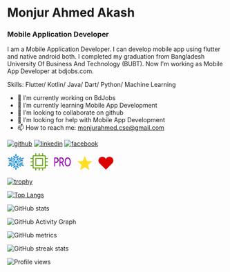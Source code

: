 
# Monjur Ahmed Akash
### Mobile Application Developer

I am a Mobile Application Developer. I can develop mobile app using flutter and native android both. I completed my graduation from Bangladesh University Of Business And Technology (BUBT). Now I'm working as Mobile App Developer at bdjobs.com.

Skills: Flutter/ Kotlin/ Java/ Dart/ Python/ Machine Learning

- 🔭 I’m currently working on BdJobs 
- 🌱 I’m currently learning Mobile App Development 
- 👯 I’m looking to collaborate on github 
- 🤔 I’m looking for help with Mobile App Development 
- 📫 How to reach me: monjurahmed.cse@gmail.com 


[<img src='https://cdn.jsdelivr.net/npm/simple-icons@3.0.1/icons/github.svg' alt='github' height='40'>](https://github.com/monjur3069)  [<img src='https://cdn.jsdelivr.net/npm/simple-icons@3.0.1/icons/linkedin.svg' alt='linkedin' height='40'>](https://www.linkedin.com/in/monjur-ahmed-450ab71b4/)  [<img src='https://cdn.jsdelivr.net/npm/simple-icons@3.0.1/icons/facebook.svg' alt='facebook' height='40'>](https://www.facebook.com/monjur3069)  

<a href='https://archiveprogram.github.com/'><img src='https://raw.githubusercontent.com/acervenky/animated-github-badges/master/assets/acbadge.gif' width='40' height='40'></a> <a href='https://docs.github.com/en/developers'><img src='https://raw.githubusercontent.com/acervenky/animated-github-badges/master/assets/devbadge.gif' width='40' height='40'></a> <a href='https://github.com/pricing'><img src='https://raw.githubusercontent.com/acervenky/animated-github-badges/master/assets/pro.gif' width='40' height='40'></a> <a href='https://stars.github.com/'><img src='https://raw.githubusercontent.com/acervenky/animated-github-badges/master/assets/starbadge.gif' width='35' height='35'></a> <a href='https://docs.github.com/en/github/supporting-the-open-source-community-with-github-sponsors'><img src='https://raw.githubusercontent.com/acervenky/animated-github-badges/master/assets/sponsorbadge.gif' width='35' height='35'></a> 

[![trophy](https://github-profile-trophy.vercel.app/?username=monjur3069)](https://github.com/ryo-ma/github-profile-trophy)

[![Top Langs](https://github-readme-stats.vercel.app/api/top-langs/?username=monjur3069)](https://github.com/anuraghazra/github-readme-stats)

![GitHub stats](https://github-readme-stats.vercel.app/api?username=monjur3069&show_icons=true&count_private=true)  

![GitHub Activity Graph](https://activity-graph.herokuapp.com/graph?username=monjur3069)  

![GitHub metrics](https://metrics.lecoq.io/monjur3069)  

![GitHub streak stats](https://streak-stats.demolab.com/?user=monjur3069)  

![Profile views](https://gpvc.arturio.dev/monjur3069)  
